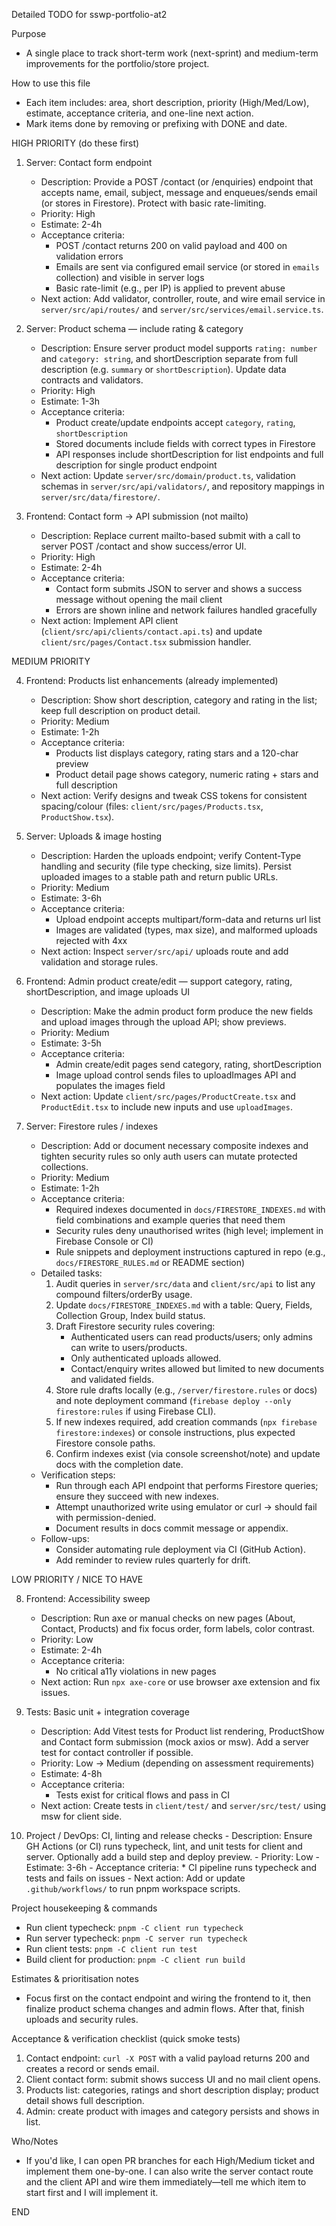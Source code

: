 Detailed TODO for sswp-portfolio-at2

Purpose

- A single place to track short-term work (next-sprint) and medium-term improvements for the portfolio/store project.

How to use this file

- Each item includes: area, short description, priority (High/Med/Low), estimate, acceptance criteria, and one-line next action.
- Mark items done by removing or prefixing with DONE and date.

HIGH PRIORITY (do these first)

1. Server: Contact form endpoint
   - Description: Provide a POST /contact (or /enquiries) endpoint that accepts name, email, subject, message and enqueues/sends email (or stores in Firestore). Protect with basic rate-limiting.
   - Priority: High
   - Estimate: 2-4h
   - Acceptance criteria:
     - POST /contact returns 200 on valid payload and 400 on validation errors
     - Emails are sent via configured email service (or stored in `emails` collection) and visible in server logs
     - Basic rate-limit (e.g., per IP) is applied to prevent abuse
   - Next action: Add validator, controller, route, and wire email service in `server/src/api/routes/` and `server/src/services/email.service.ts`.

2. Server: Product schema — include rating & category
   - Description: Ensure server product model supports `rating: number` and `category: string`, and shortDescription separate from full description (e.g. `summary` or `shortDescription`). Update data contracts and validators.
   - Priority: High
   - Estimate: 1-3h
   - Acceptance criteria:
     - Product create/update endpoints accept `category`, `rating`, `shortDescription`
     - Stored documents include fields with correct types in Firestore
     - API responses include shortDescription for list endpoints and full description for single product endpoint
   - Next action: Update `server/src/domain/product.ts`, validation schemas in `server/src/api/validators/`, and repository mappings in `server/src/data/firestore/`.

3. Frontend: Contact form -> API submission (not mailto)
   - Description: Replace current mailto-based submit with a call to server POST /contact and show success/error UI.
   - Priority: High
   - Estimate: 2-4h
   - Acceptance criteria:
     - Contact form submits JSON to server and shows a success message without opening the mail client
     - Errors are shown inline and network failures handled gracefully
   - Next action: Implement API client (`client/src/api/clients/contact.api.ts`) and update `client/src/pages/Contact.tsx` submission handler.

MEDIUM PRIORITY

4. Frontend: Products list enhancements (already implemented)
   - Description: Show short description, category and rating in the list; keep full description on product detail.
   - Priority: Medium
   - Estimate: 1-2h
   - Acceptance criteria:
     - Products list displays category, rating stars and a 120-char preview
     - Product detail page shows category, numeric rating + stars and full description
   - Next action: Verify designs and tweak CSS tokens for consistent spacing/colour (files: `client/src/pages/Products.tsx`, `ProductShow.tsx`).

5. Server: Uploads & image hosting
   - Description: Harden the uploads endpoint; verify Content-Type handling and security (file type checking, size limits). Persist uploaded images to a stable path and return public URLs.
   - Priority: Medium
   - Estimate: 3-6h
   - Acceptance criteria:
     - Upload endpoint accepts multipart/form-data and returns url list
     - Images are validated (types, max size), and malformed uploads rejected with 4xx
   - Next action: Inspect `server/src/api/` uploads route and add validation and storage rules.

6. Frontend: Admin product create/edit — support category, rating, shortDescription, and image uploads UI
   - Description: Make the admin product form produce the new fields and upload images through the upload API; show previews.
   - Priority: Medium
   - Estimate: 3-5h
   - Acceptance criteria:
     - Admin create/edit pages send category, rating, shortDescription
     - Image upload control sends files to uploadImages API and populates the images field
   - Next action: Update `client/src/pages/ProductCreate.tsx` and `ProductEdit.tsx` to include new inputs and use `uploadImages`.

7. Server: Firestore rules / indexes
   - Description: Add or document necessary composite indexes and tighten security rules so only auth users can mutate protected collections.
   - Priority: Medium
   - Estimate: 1-2h
   - Acceptance criteria:
     - Required indexes documented in `docs/FIRESTORE_INDEXES.md` with field combinations and example queries that need them
     - Security rules deny unauthorised writes (high level; implement in Firebase Console or CI)
     - Rule snippets and deployment instructions captured in repo (e.g., `docs/FIRESTORE_RULES.md` or README section)
   - Detailed tasks:
     1. Audit queries in `server/src/data` and `client/src/api` to list any compound filters/orderBy usage.
     2. Update `docs/FIRESTORE_INDEXES.md` with a table: Query, Fields, Collection Group, Index build status.
     3. Draft Firestore security rules covering:
        - Authenticated users can read products/users; only admins can write to users/products.
        - Only authenticated uploads allowed.
        - Contact/enquiry writes allowed but limited to new documents and validated fields.
     4. Store rule drafts locally (e.g., `/server/firestore.rules` or docs) and note deployment command (`firebase deploy --only firestore:rules` if using Firebase CLI).
     5. If new indexes required, add creation commands (`npx firebase firestore:indexes`) or console instructions, plus expected Firestore console paths.
     6. Confirm indexes exist (via console screenshot/note) and update docs with the completion date.
   - Verification steps:
     - Run through each API endpoint that performs Firestore queries; ensure they succeed with new indexes.
     - Attempt unauthorized write using emulator or curl → should fail with permission-denied.
     - Document results in docs commit message or appendix.
   - Follow-ups:
     - Consider automating rule deployment via CI (GitHub Action).
     - Add reminder to review rules quarterly for drift.

LOW PRIORITY / NICE TO HAVE

8. Frontend: Accessibility sweep
   - Description: Run axe or manual checks on new pages (About, Contact, Products) and fix focus order, form labels, color contrast.
   - Priority: Low
   - Estimate: 2-4h
   - Acceptance criteria:
     - No critical a11y violations in new pages
   - Next action: Run `npx axe-core` or use browser axe extension and fix issues.

9. Tests: Basic unit + integration coverage
   - Description: Add Vitest tests for Product list rendering, ProductShow and Contact form submission (mock axios or msw). Add a server test for contact controller if possible.
   - Priority: Low -> Medium (depending on assessment requirements)
   - Estimate: 4-8h
   - Acceptance criteria:
     - Tests exist for critical flows and pass in CI
   - Next action: Create tests in `client/test/` and `server/src/test/` using msw for client side.

10. Project / DevOps: CI, linting and release checks - Description: Ensure GH Actions (or CI) runs typecheck, lint, and unit tests for client and server. Optionally add a build step and deploy preview. - Priority: Low - Estimate: 3-6h - Acceptance criteria: \* CI pipeline runs typecheck and tests and fails on issues - Next action: Add or update `.github/workflows/` to run pnpm workspace scripts.

Project housekeeping & commands

- Run client typecheck: `pnpm -C client run typecheck`
- Run server typecheck: `pnpm -C server run typecheck`
- Run client tests: `pnpm -C client run test`
- Build client for production: `pnpm -C client run build`

Estimates & prioritisation notes

- Focus first on the contact endpoint and wiring the frontend to it, then finalize product schema changes and admin flows. After that, finish uploads and security rules.

Acceptance & verification checklist (quick smoke tests)

1. Contact endpoint: `curl -X POST` with a valid payload returns 200 and creates a record or sends email.
2. Client contact form: submit shows success UI and no mail client opens.
3. Products list: categories, ratings and short description display; product detail shows full description.
4. Admin: create product with images and category persists and shows in list.

Who/Notes

- If you'd like, I can open PR branches for each High/Medium ticket and implement them one-by-one. I can also write the server contact route and the client API and wire them immediately—tell me which item to start first and I will implement it.

END
